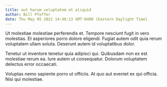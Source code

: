 ```yaml
---
title: aut harum voluptatem et aliquid
author: Bill Pfeffer
date: Thu May 05 2022 14:48:13 GMT-0400 (Eastern Daylight Time)
---
```

Ut molestiae molestiae perferendis et. Tempore nesciunt fugit in vero molestias. Et asperiores porro dolore eligendi. Fugiat autem odit quia rerum voluptatem ullam soluta. Deserunt autem id voluptatibus dolor.

 Tenetur ut inventore tenetur quia adipisci qui. Quibusdam non ex est molestiae rerum ea. Iure autem ut consequatur. Dolorum voluptatem delectus error occaecati.

 Voluptas nemo sapiente porro ut officiis. At quo aut eveniet ex qui officia. Nisi qui molestiae.